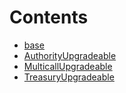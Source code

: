 

# Contents
- [base](/src/oz-custom/presets-upgradeable/base)
- [AuthorityUpgradeable](AuthorityUpgradeable.sol/abstract.AuthorityUpgradeable.md)
- [MulticallUpgradeable](MulticallUpgradeable.sol/contract.MulticallUpgradeable.md)
- [TreasuryUpgradeable](TreasuryUpgradeable.sol/abstract.TreasuryUpgradeable.md)
